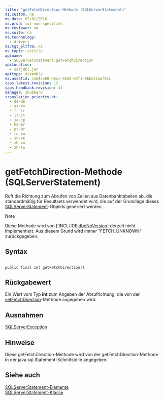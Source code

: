 ```yaml
---
title: "getFetchDirection-Methode (SQLServerStatement)"
ms.custom: na
ms.date: 07/01/2016
ms.prod: sql-non-specified
ms.reviewer: na
ms.suite: na
ms.technology: 
  - drivers
ms.tgt_pltfrm: na
ms.topic: article
apiname: 
  - SQLServerStatement.getFetchDirection
apilocation: 
  - sqljdbc.jar
apitype: Assembly
ms.assetid: ceb4ae68-decc-46d3-83f1-0bbd23aaf58c
caps.latest.revision: 12
caps.handback.revision: 11
manager: jhubbard
translation.priority.ht: 
  - de-de
  - es-es
  - fr-fr
  - it-it
  - ja-jp
  - ko-kr
  - pt-br
  - ru-ru
  - sv-se
  - zh-cn
  - zh-tw
---
```

# getFetchDirection-Methode (SQLServerStatement)
  Ruft die Richtung zum Abrufen von Zeilen aus Datenbanktabellen ab, die standardmäßig für Resultsets verwendet wird, die auf der Grundlage dieses [SQLServerStatement](../content/SQLServerStatement-Class.md)\-Objekts generiert werden.  
  
> [!NOTE]  
>  Diese Methode wird von [!INCLUDE[jdbcNoVersion](../content/includes/jdbcNoVersion_md.md)] derzeit nicht implementiert. Aus diesem Grund wird immer "FETCH\_UNKNOWN" zurückgegeben.  
  
## Syntax  
  
```  
  
public final int getFetchDirection()  
```  
  
## Rückgabewert  
 Ein Wert vom Typ **int** zum Angeben der Abrufrichtung, die von der [setFetchDirection](../content/setFetchDirection-Method--SQLServerStatement-.md)\-Methode angegeben wird.  
  
## Ausnahmen  
 [SQLServerException](../content/SQLServerException-Class.md)  
  
## Hinweise  
 Diese getFetchDirection\-Methode wird von der getFetchDirection\-Methode in der java.sql.Statement\-Schnittstelle angegeben.  
  
## Siehe auch  
 [SQLServerStatement-Elemente](../content/SQLServerStatement-Members.md)   
 [SQLServerStatement-Klasse](../content/SQLServerStatement-Class.md)  
  
  